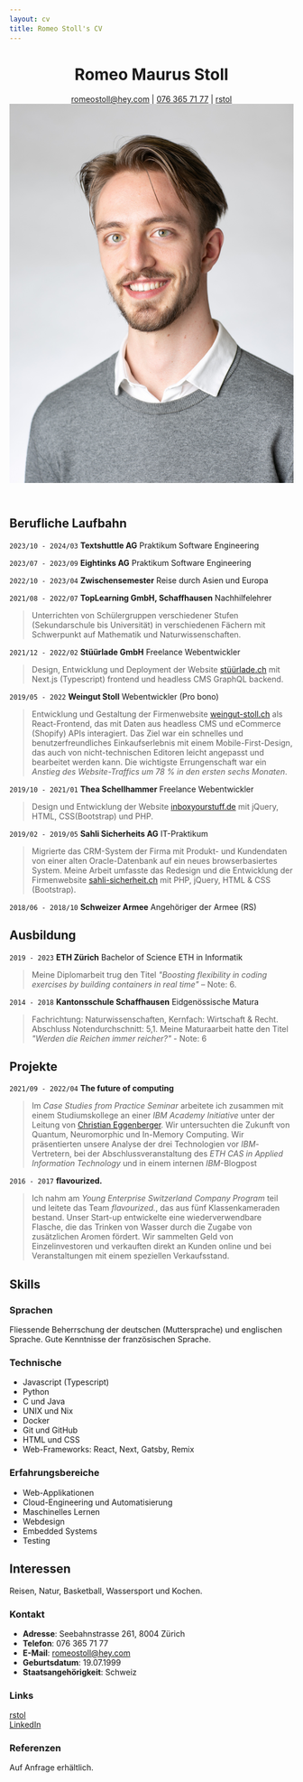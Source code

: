 ```yaml
---
layout: cv
title: Romeo Stoll's CV
---
```


<header>
  <div>
    <h1>Romeo Maurus Stoll</h1>
    <div id="webaddress">
      <a href="mailto:romeostoll@hey.com">romeostoll@hey.com</a>
    | <a href="tel:+41763657177">076 365 71 77</a>
    | <i class="fa fa-github"></i> <a href="https://github.com/rstol">rstol</a>
  </div>
  </div>
  <img src="../assets/BewerbungsfotoSeite2022.jpg" alt="Bild von Romeo Stoll" id="profile-picture">
</header>

## Berufliche Laufbahn

`2023/10 - 2024/03`
**Textshuttle AG** Praktikum Software Engineering

`2023/07 - 2023/09`
**Eightinks AG** Praktikum Software Engineering

`2022/10 - 2023/04`
**Zwischensemester** Reise durch Asien und Europa

`2021/08 - 2022/07`
**TopLearning GmbH, Schaffhausen** Nachhilfelehrer

> Unterrichten von Schülergruppen verschiedener Stufen (Sekundarschule bis Universität) in verschiedenen Fächern mit Schwerpunkt auf Mathematik und Naturwissenschaften.

`2021/12 - 2022/02`
**Stüürlade GmbH** Freelance Webentwickler

> Design, Entwicklung und Deployment der Website [stüürlade.ch](https://stüürlade.ch) mit Next.js (Typescript) frontend und headless CMS GraphQL backend.

`2019/05 - 2022`
**Weingut Stoll** Webentwickler (Pro bono)

> Entwicklung und Gestaltung der Firmenwebsite [weingut-stoll.ch](https://weingut-stoll.ch) als React-Frontend, das mit Daten aus headless CMS und eCommerce (Shopify) APIs interagiert.
> Das Ziel war ein schnelles und benutzerfreundliches Einkaufserlebnis mit einem Mobile-First-Design, das auch von nicht-technischen Editoren leicht angepasst und bearbeitet werden kann. Die wichtigste Errungenschaft war ein _Anstieg des Website-Traffics um 78 % in den ersten sechs Monaten_.

`2019/10 - 2021/01`
**Thea Schellhammer** Freelance Webentwickler

> Design und Entwicklung der Website [inboxyourstuff.de](https://inboxyourstuff.de) mit jQuery, HTML, CSS(Bootstrap) und PHP.

`2019/02 - 2019/05`
**Sahli Sicherheits AG** IT-Praktikum

> Migrierte das CRM-System der Firma mit Produkt- und Kundendaten von einer alten Oracle-Datenbank auf ein neues browserbasiertes System. Meine Arbeit umfasste das Redesign und die Entwicklung der Firmenwebsite [sahli-sicherheit.ch](https://sahli-sicherheit.ch) mit PHP, jQuery, HTML & CSS (Bootstrap).

`2018/06 - 2018/10`
**Schweizer Armee** Angehöriger der Armee (RS)

## Ausbildung

`2019 - 2023`
**ETH Zürich** Bachelor of Science ETH in Informatik

> Meine Diplomarbeit trug den Titel _"Boosting flexibility in coding exercises by building containers in real time"_ – Note: 6.

`2014 - 2018`
**Kantonsschule Schaffhausen** Eidgenössische Matura

> Fachrichtung: Naturwissenschaften, Kernfach: Wirtschaft & Recht. Abschluss Notendurchschnitt: 5,1. Meine Maturaarbeit hatte den Titel _"Werden die Reichen immer reicher?"_ - Note: 6

## Projekte

`2021/09 - 2022/04`
**The future of computing**

> Im _Case Studies from Practice Seminar_ arbeitete ich zusammen mit einem Studiumskollege an einer _IBM Academy Initiative_ unter der Leitung von [Christian Eggenberger](https://www.linkedin.com/in/christianeggenberger/). Wir untersuchten die Zukunft von Quantum, Neuromorphic und In-Memory Computing. Wir präsentierten unsere Analyse der drei Technologien vor _IBM_-Vertretern, bei der Abschlussveranstaltung des _ETH CAS in Applied Information Technology_ und in einem internen _IBM_-Blogpost

`2016 - 2017`
**flavourized.**

> Ich nahm am _Young Enterprise Switzerland Company Program_ teil und leitete das Team _flavourized._, das aus fünf Klassenkameraden bestand. Unser Start-up entwickelte eine wiederverwendbare Flasche, die das Trinken von Wasser durch die Zugabe von zusätzlichen Aromen fördert. Wir sammelten Geld von Einzelinvestoren und verkauften direkt an Kunden online und bei Veranstaltungen mit einem speziellen Verkaufsstand.

## Skills

### Sprachen

Fliessende Beherrschung der deutschen (Muttersprache) und englischen Sprache. Gute Kenntnisse der französischen Sprache.

### Technische

- Javascript (Typescript)
- Python
- C und Java
- UNIX und Nix
- Docker
- Git und GitHub
- HTML und CSS
- Web-Frameworks: React, Next, Gatsby, Remix

### Erfahrungsbereiche

- Web-Applikationen
- Cloud-Engineering und Automatisierung
- Maschinelles Lernen
- Webdesign
- Embedded Systems
- Testing

## Interessen

Reisen, Natur, Basketball, Wassersport und Kochen.

### Kontakt

- **Adresse**: Seebahnstrasse 261, 8004 Zürich
- **Telefon**: 076 365 71 77
- **E-Mail**: [romeostoll@hey.com](mailto:romeostoll@hey.com)
- **Geburtsdatum**: 19.07.1999
- **Staatsangehörigkeit**: Schweiz

### Links

<!-- fa is fontawesome, ai are academicons -->

<i class="fa fa-github"></i> <a href="http://github.com/rstol">rstol</a><br />
<i class="fa fa-linkedin"></i> <a href="https://www.linkedin.com/in/romeo-stoll-276238171">LinkedIn</a>

### Referenzen

Auf Anfrage erhältlich.

<!-- ### Footer

Last updated: May 2023 -->
